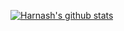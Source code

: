 [![Harnash's github stats](https://github-readme-stats.vercel.app/api?username=harnash&show_icons=true&theme=material-palenight)](https://github.com/harnash/harnash#public-repos-stats)
